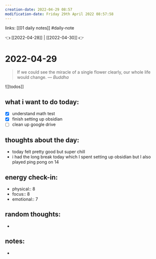 ```yaml
---
creation-date: 2022-04-29 08:57 
modification-date: Friday 29th April 2022 08:57:58 
---
```

links: [[01 daily notes]] 
#daily-note

👈 [[2022-04-28]] | [[2022-04-30]] 👉 

# 2022-04-29 
> If we could see the miracle of a single flower clearly, our whole life would change.
> — <cite>Buddha</cite>

![[todos]]

## what i want to do today:
- [x] understand math test
- [x] finish setting up obsidian
- [ ] clean up google drive

## thoughts about the day:
- today felt pretty good but super chill
- i had the long break today which I spent setting up obsidian but I also played ping pong on 14

## energy check-in:
- physical:: 8
- focus:: 8
- emotional:: 7

## random thoughts:
- 

## notes:
- 

